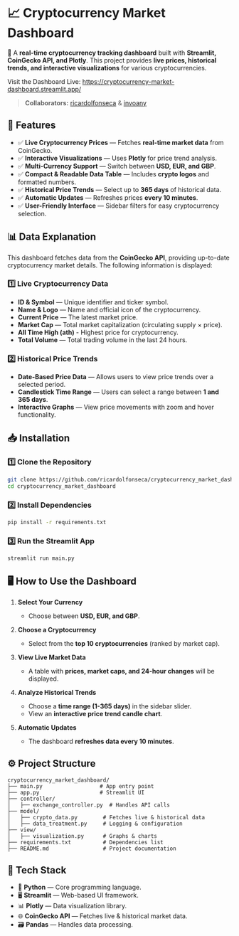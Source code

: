 # 📈 Cryptocurrency Market Dashboard

🚀 A **real-time cryptocurrency tracking dashboard** built with **Streamlit, CoinGecko API, and Plotly**. This project provides **live prices, historical trends, and interactive visualizations** for various cryptocurrencies.

Visit the Dashboard Live: https://cryptocurrency-market-dashboard.streamlit.app/

> **Collaborators:** [ricardolfonseca](https://github.com/ricardolfonseca) & [invoany](https://github.com/invoany)


## **🌟 Features**
- ✅ **Live Cryptocurrency Prices** — Fetches **real-time market data** from CoinGecko.
- ✅ **Interactive Visualizations** — Uses **Plotly** for price trend analysis.
- ✅ **Multi-Currency Support** — Switch between **USD, EUR, and GBP**.
- ✅ **Compact & Readable Data Table** — Includes **crypto logos** and formatted numbers.
- ✅ **Historical Price Trends** — Select up to **365 days** of historical data.
- ✅ **Automatic Updates** — Refreshes prices **every 10 minutes**.
- ✅ **User-Friendly Interface** — Sidebar filters for easy cryptocurrency selection.


## **📊 Data Explanation**
This dashboard fetches data from the **CoinGecko API**, providing up-to-date cryptocurrency market details. The following information is displayed:

### **1️⃣ Live Cryptocurrency Data**
- **ID & Symbol** — Unique identifier and ticker symbol.
- **Name & Logo** — Name and official icon of the cryptocurrency.
- **Current Price** — The latest market price.
- **Market Cap** — Total market capitalization (circulating supply × price).
- **All Time High (ath)** - Highest price for cryptocurrency.
- **Total Volume** — Total trading volume in the last 24 hours.

### **2️⃣ Historical Price Trends**
- **Date-Based Price Data** — Allows users to view price trends over a selected period.
- **Candlestick Time Range** — Users can select a range between **1 and 365 days**.
- **Interactive Graphs** — View price movements with zoom and hover functionality.


## **📥 Installation**
### **1️⃣ Clone the Repository**
```bash
git clone https://github.com/ricardolfonseca/cryptocurrency_market_dashboard.git
cd cryptocurrency_market_dashboard
```

### **2️⃣ Install Dependencies**
```bash
pip install -r requirements.txt
```

### **3️⃣ Run the Streamlit App**
```bash
streamlit run main.py
```


## **🖥️ How to Use the Dashboard**
1. **Select Your Currency**  
   - Choose between **USD, EUR, and GBP**.

2. **Choose a Cryptocurrency**  
   - Select from the **top 10 cryptocurrencies** (ranked by market cap).

3. **View Live Market Data**  
   - A table with **prices, market caps, and 24-hour changes** will be displayed.

4. **Analyze Historical Trends**  
   - Choose a **time range (1-365 days)** in the sidebar slider.
   - View an **interactive price trend candle chart**.

5. **Automatic Updates**  
   - The dashboard **refreshes data every 10 minutes**.


## **⚙️ Project Structure**
```
cryptocurrency_market_dashboard/
├── main.py                  # App entry point
├── app.py                   # Streamlit UI
├── controller/
│   ├── exchange_controller.py  # Handles API calls
├── model/
│   ├── crypto_data.py        # Fetches live & historical data
│   ├── data_treatment.py     # Logging & configuration
├── view/
│   ├── visualization.py      # Graphs & charts
├── requirements.txt          # Dependencies list
├── README.md                 # Project documentation
```


## **🔧 Tech Stack**
- 🐍 **Python** — Core programming language.
- 🖥 **Streamlit** — Web-based UI framework.
- 📊 **Plotly** — Data visualization library.
- 🌐 **CoinGecko API** — Fetches live & historical market data.
- 🗃 **Pandas** — Handles data processing.

